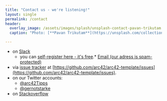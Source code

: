 ```yaml
---
title: "Contact us - we're listening!"
layout: single
permalink: /contact
header:
  overlay_image: /assets/images/splash/unsplash-contact-pavan-trikutam.jpg
  caption: "Photo: [**Pavan Trikutam**](https://unsplash.com/collections/389099/contact?photo=71CjSSB83Wo)"

---
```



* on [<i class="fa fa-fw fa-slack"></i>Slack](https://arc42.slack.com)
   * you can [self-register here - it's free](https://slackin-giwyfuegce.now.sh).* <a href="xmxaxixlxtxo:ixnxfxox@xaxrxcx4x2x.xoxrgx" onmouseover="this.href=this.href.replace(/x/g,'');"><i class="fa fa-fw fa-envelope"></i>Email (our adress is spam-protected)</a>
* via [<i class="fa fa-fw fa-github"></i>issue tracker](https://github.com/arc42/arc42-template/issues) at [https://github.com/arc42/arc42-template/issues](https://github.com/arc42/arc42-template/issues).
* on our Twitter accounts:
  * [<i class="fa fa-fw fa-twitter"></i>@arc42Tipps](https://twitter.com/arc42Tipps)
  * [<i class="fa fa-fw fa-twitter"></i>@gernotstarke](https://twitter.com/gernotstarke)
* on [<i class="fa fa-fw fa-stack-overflow"></i>Stackoverflow](http://stackoverflow.com/questions/tagged/arc42)
